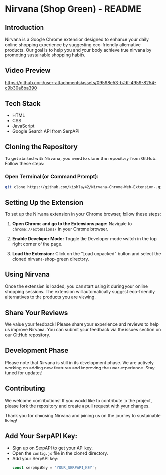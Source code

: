 # Nirvana (Shop Green) - README

## Introduction

Nirvana is a Google Chrome extension designed to enhance your daily online shopping experience by suggesting eco-friendly alternative products. Our goal is to help you and your body achieve true nirvana by promoting sustainable shopping habits.

## Video Preview
https://github.com/user-attachments/assets/09598e53-b7df-4959-8254-c9b30a6ba390

## Tech Stack

- HTML
- CSS
- JavaScript
- Google Search API from SerpAPI

## Cloning the Repository

To get started with Nirvana, you need to clone the repository from GitHub. Follow these steps:

### Open Terminal (or Command Prompt):

```bash
git clone https://github.com/kishlay42/Nirvana-Chrome-Web-Extension-.git
```


## Setting Up the Extension
To set up the Nirvana extension in your Chrome browser, follow these steps:

1. **Open Chrome and go to the Extensions page:**
   Navigate to `chrome://extensions/` in your Chrome browser.

2. **Enable Developer Mode:**
   Toggle the Developer mode switch in the top right corner of the page.

3. **Load the Extension:**
   Click on the "Load unpacked" button and select the cloned nirvana-shop-green directory.

## Using Nirvana
Once the extension is loaded, you can start using it during your online shopping sessions. The extension will automatically suggest eco-friendly alternatives to the products you are viewing.

## Share Your Reviews
We value your feedback! Please share your experience and reviews to help us improve Nirvana. You can submit your feedback via the issues section on our GitHub repository.

## Development Phase
Please note that Nirvana is still in its development phase. We are actively working on adding new features and improving the user experience. Stay tuned for updates!

## Contributing
We welcome contributions! If you would like to contribute to the project, please fork the repository and create a pull request with your changes.

Thank you for choosing Nirvana and joining us on the journey to sustainable living!




## Add Your SerpAPI Key:
- Sign up on SerpAPI to get your API key.
- Open the `config.js` file in the cloned directory.
- Add your SerpAPI key:
  ```javascript
  const serpApiKey = 'YOUR_SERPAPI_KEY';

  
